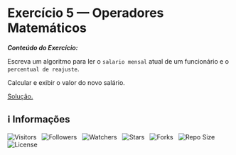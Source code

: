 <!-- Título -->
# Exercício 5 — Operadores Matemáticos

***Conteúdo do Exercício:***

Escreva um algoritmo para ler o `salario mensal` atual de um funcionário e o `percentual de reajuste`.

Calcular e exibir o valor do novo salário.

[Solução.](main.c)

<!-- Informações -->
## &#8505; Informações

![Visitors](https://api.visitorbadge.io/api/visitors?path=Devsgeeknerd%2Fexe-5-ope-mat-exe-pra-ope-mat-bas&label=Visitantes&labelColor=%23700070&labelStyle=none&countColor=%23000fff&style=plastic&color=%23ffffff "Total de Visitantes")
&nbsp;
![Followers](https://img.shields.io/github/followers/Devsgeeknerd?style=p&label=Seguidores&labelColor=800080&color=000fff "Total de Seguidores")
&nbsp;
![Watchers](https://img.shields.io/github/watchers/Devsgeeknerd/exe-5-ope-mat-exe-pra-ope-mat-bas?style=p&label=Observadores&labelColor=800080&color=000fff "Total de Observadores")
&nbsp;
![Stars](https://img.shields.io/github/stars/Devsgeeknerd/exe-5-ope-mat-exe-pra-ope-mat-bas?style=p&label=Estrelas&labelColor=800080&color=000fff "Total de Estrelas")
&nbsp;
![Forks](https://img.shields.io/github/forks/Devsgeeknerd/exe-5-ope-mat-exe-pra-ope-mat-bas?style=p&label=Bifurcações&labelColor=800080&color=000fff "Total de Bifurcações")
&nbsp;
![Repo Size](https://img.shields.io/github/repo-size/Devsgeeknerd/exe-5-ope-mat-exe-pra-ope-mat-bas?style=p&label=Tamanho&labelColor=800080&color=000fff "Tamanho do Repositório")
&nbsp;
![License](https://img.shields.io/github/license/Devsgeeknerd/exe-5-ope-mat-exe-pra-ope-mat-bas?style=p&label=Licença&labelColor=800080&color=000fff "Licença do Repositório")
